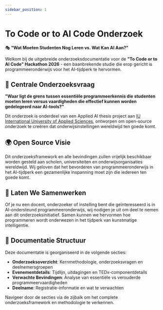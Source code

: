```yaml
---
sidebar_position: 1
---
```


# To Code or to AI Code Onderzoek

🎭 **"Wat Moeten Studenten Nog Leren vs. Wat Kan AI Aan?"**

Welkom bij de uitgebreide onderzoeksdocumentatie voor de **"To Code or to AI Code" Hackathon 2026** - een baanbrekende studie die erop gericht is programmeeronderwijs voor het AI-tijdperk te hervormen.

## 🔬 Centrale Onderzoeksvraag

**"Waar ligt de grens tussen essentiële programmeerkennis die studenten moeten leren versus vaardigheden die effectief kunnen worden gedelegeerd naar AI-tools?"**

Dit onderzoek is onderdeel van een Applied AI thesis project aan [IU International University of Applied Sciences](https://www.iu.org/masters/artificial-intelligence/), ontworpen om open-source onderzoek te creëren dat onderwijsinstellingen wereldwijd ten goede komt.

## 🌍 Open Source Visie

Dit onderzoeksframework en alle bevindingen zullen vrijelijk beschikbaar worden gesteld aan scholen, universiteiten en onderwijsorganisaties wereldwijd. Wij geloven dat het bevorderen van programmeeronderwijs in het AI-tijdperk een gezamenlijke inspanning moet zijn die iedereen ten goede komt.

## 🤝 Laten We Samenwerken

Of je nu een docent, onderzoeker of instelling bent die geïnteresseerd is in AI-ondersteund programmeeronderwijs, wij nodigen je uit om deel te nemen aan dit onderzoeksinitiatief. Samen kunnen we hervormen hoe programmeren wordt onderwezen in het tijdperk van kunstmatige intelligentie.

## 📖 Documentatie Structuur

Deze documentatie is georganiseerd in de volgende secties:

- **Onderzoeksoverzicht**: Kernmethodologie, onderzoeksvragen en deelnemersgroepen
- **Evenementdetails**: Tijdlijn, uitdagingen en TEDx-componentdetails
- **Verwachte Bevindingen**: Analyse van essentiële vs verouderde programmeervaardigheden
- **Deelname**: Registratie-informatie en wat te verwachten

Navigeer door de secties via de zijbalk om het complete onderzoeksframework en methodologie te verkennen.